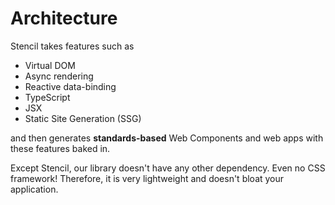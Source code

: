 # Architecture

Stencil takes features such as

- Virtual DOM
- Async rendering
- Reactive data-binding
- TypeScript
- JSX
- Static Site Generation (SSG)

and then generates **standards-based** Web Components and web apps with these features baked in.

Except Stencil, our library doesn't have any other dependency. Even no CSS framework! Therefore, it
is very lightweight and doesn't bloat your application.
